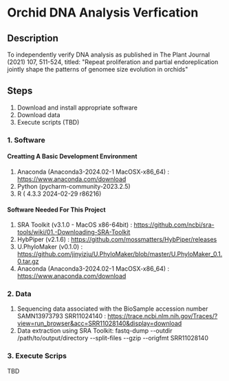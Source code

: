 # Orchid DNA Analysis Verfication

## Description
To independently verify DNA analysis as published in The Plant Journal (2021) 107, 511-524, titled: "Repeat proliferation and partial endoreplication jointly shape the patterns of genomee size evolution in orchids"

## Steps
1. Download and install appropriate software
2. Download data
3. Execute scripts (TBD)


### 1. Software
#### Creatting A Basic Development Environment
1. Anaconda (Anaconda3-2024.02-1 MacOSX-x86_64) : https://www.anaconda.com/download
2. Python (pycharm-community-2023.2.5)
3. R ( 4.3.3 2024-02-29 r86216) 
   
#### Software Needed For This Project
1. SRA Toolkit (v3.1.0 - MacOS x86-64bit)  : https://github.com/ncbi/sra-tools/wiki/01.-Downloading-SRA-Toolkit
2. HybPiper (v2.1.6)   : https://github.com/mossmatters/HybPiper/releases
3. U.PhyloMaker (v0.1.0) : https://github.com/jinyizju/U.PhyloMaker/blob/master/U.PhyloMaker_0.1.0.tar.gz
4. Anaconda (Anaconda3-2024.02-1 MacOSX-x86_64) : https://www.anaconda.com/download

### 2. Data
1. Sequencing data associated with the BioSample accession number SAMN13973793
   SRR11024140  : https://trace.ncbi.nlm.nih.gov/Traces/?view=run_browser&acc=SRR11028140&display=download
2. Data extraction using SRA Toolkit: fastq-dump --outdir /path/to/output/directory --split-files --gzip --origfmt SRR11028140
   
### 3. Execute Scrips
TBD

